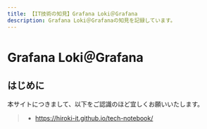 ```yaml
---
title: 【IT技術の知見】Grafana Loki＠Grafana
description: Grafana Loki＠Grafanaの知見を記録しています。
---
```


# Grafana Loki＠Grafana

## はじめに

本サイトにつきまして、以下をご認識のほど宜しくお願いいたします。

> - https://hiroki-it.github.io/tech-notebook/

<br>
